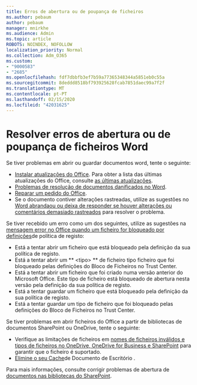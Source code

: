 ```yaml
---
title: Erros de abertura ou de poupança de ficheiros
ms.author: pebaum
author: pebaum
manager: mnirkhe
ms.audience: Admin
ms.topic: article
ROBOTS: NOINDEX, NOFOLLOW
localization_priority: Normal
ms.collection: Adm_O365
ms.custom:
- "9000583"
- "2685"
ms.openlocfilehash: fdf7dbbfb3ef7b59a77365348344a5851eb0c55a
ms.sourcegitcommit: 8deddd8518bf793925628fcab7851daec99a7f2f
ms.translationtype: MT
ms.contentlocale: pt-PT
ms.lasthandoff: 02/15/2020
ms.locfileid: "42031625"
---
```

# <a name="resolve-errors-opening-or-saving-word-files"></a>Resolver erros de abertura ou de poupança de ficheiros Word

Se tiver problemas em abrir ou guardar documentos word, tente o seguinte:

- [Instalar atualizações do Office](https://support.office.com/article/2ab296f3-7f03-43a2-8e50-46de917611c5). Para obter a lista das últimas atualizações do Office, consulte [as últimas atualizações](https://docs.microsoft.com/officeupdates/office-updates-msi).
- [Problemas de resolução de documentos danificados no Word](https://docs.microsoft.com/office/troubleshoot/word/damaged-documents-in-word).
- [Reparar um pedido do Office](https://support.office.com/Article/Repair-an-Office-application-7821d4b6-7c1d-4205-aa0e-a6b40c5bb88b).
- Se o documento contiver alterações rastreadas, utilize as sugestões no [Word abrandaou ou deixa de responder se houver alterações ou comentários demasiado rastreados](https://docs.microsoft.com/en-us/office/troubleshoot/word/word-stops-responding) para resolver o problema.

Se tiver recebido um erro como um dos seguintes, utilize as sugestões na [mensagem error no Office quando um ficheiro for bloqueado por definições](https://docs.microsoft.com/office/troubleshoot/settings/file-blocked-in-office)de política de registo:

- Está a tentar abrir um ficheiro que está bloqueado pela definição da sua política de registo.
- Está a tentar abrir um ** \<tipo\> ** de ficheiro tipo ficheiro que foi bloqueado pelas definições do Bloco de Ficheiros no Trust Center.
- Está a tentar abrir um ficheiro que foi criado numa versão anterior do Microsoft Office. Este tipo de ficheiro está bloqueado de abertura nesta versão pela definição da sua política de registo.
- Está a tentar guardar um ficheiro que está bloqueado pela definição da sua política de registo.
- Está a tentar guardar um tipo de ficheiro que foi bloqueado pelas definições do Bloco de Ficheiros no Trust Center.

Se tiver problemas em abrir ficheiros do Office a partir de bibliotecas de documentos SharePoint ou OneDrive, tente o seguinte:

- Verifique as limitações de ficheiros em [nomes de ficheiros inválidos e tipos de ficheiros no OneDrive, OneDrive for Business e SharePoint](https://support.office.com/article/64883a5d-228e-48f5-b3d2-eb39e07630fa) para garantir que o ficheiro é suportado. 
- [Elimine o seu Cache](https://support.office.com/article/b1d3765e-d71b-4bb8-99ca-acd22c42995d
)de Documento de Escritório . 

Para mais informações, consulte corrigir problemas de abertura de [documentos nas bibliotecas do SharePoint](https://support.office.com/article/31329fa1-4ad0-47fc-95d8-bb0c5b12a536).